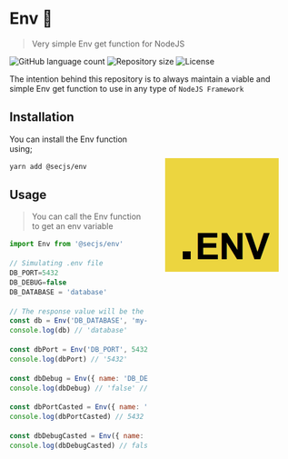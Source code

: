 # Env 🔁

> Very simple Env get function for NodeJS

<p>
  <img alt="GitHub language count" src="https://img.shields.io/github/languages/count/secjs/responses?style=for-the-badge&logo=appveyor">

  <img alt="Repository size" src="https://img.shields.io/github/repo-size/secjs/Env?style=for-the-badge&logo=appveyor">

  <img alt="License" src="https://img.shields.io/badge/license-MIT-brightgreen?style=for-the-badge&logo=appveyor">
</p>

The intention behind this repository is to always maintain a viable and simple Env get function to use in any type of `NodeJS Framework`

<img src=".github/env.png" width="200px" align="right" hspace="30px" vspace="100px">

## Installation

You can install the Env function using;

```bash
yarn add @secjs/env
```

## Usage

> You can call the Env function to get an env variable

```js
import Env from '@secjs/env'

// Simulating .env file
DB_PORT=5432
DB_DEBUG=false
DB_DATABASE = 'database'

// The response value will be the value of DB_DATABASE variable or my-database by default
const db = Env('DB_DATABASE', 'my-database')
console.log(db) // 'database'

const dbPort = Env('DB_PORT', 5432)
console.log(dbPort) // '5432'

const dbDebug = Env({ name: 'DB_DEBUG', type: 'boolean' }, false)
console.log(dbDebug) // 'false' // Same as true value

const dbPortCasted = Env({ name: 'DB_PORT', type: 'number' }, 5432)
console.log(dbPortCasted) // 5432

const dbDebugCasted = Env({ name: 'DB_DEBUG', type: 'boolean' }, false)
console.log(dbDebugCasted) // false
```
